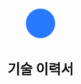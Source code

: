 <p align="center">
  <a href="https://www.gatsbyjs.com">
    <img alt="Gatsby" src="./src/images/logo.png" width="60" />
  </a>
</p>
<h1 align="center">
  기술 이력서
</h1>
